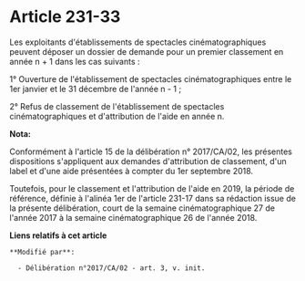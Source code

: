 # Article 231-33

Les exploitants d'établissements de spectacles cinématographiques peuvent déposer un dossier de demande pour un premier
classement en année n + 1 dans les cas suivants :

1° Ouverture de l'établissement de spectacles cinématographiques entre le 1er janvier et le 31 décembre de l'année n - 1 ;

2° Refus de classement de l'établissement de spectacles cinématographiques et d'attribution de l'aide en année n.

**Nota:**

Conformément à l'article 15 de la délibération n° 2017/CA/02, les présentes dispositions s'appliquent aux demandes
d'attribution de classement, d'un label et d'une aide présentées à compter du 1er septembre 2018.

Toutefois, pour le classement et l'attribution de l'aide en 2019, la période de référence, définie à l'alinéa 1er de
l'article 231-17 dans sa rédaction issue de la présente délibération, court de la semaine cinématographique 27 de l'année
2017 à la semaine cinématographique 26 de l'année 2018.

**Liens relatifs à cet article**

	**Modifié par**:

	  - Délibération n°2017/CA/02 - art. 3, v. init.
